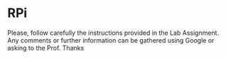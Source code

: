 # RPi
Please, follow carefully the instructions provided in the Lab Assignment. Any comments or further information can be gathered using Google or asking to the Prof. Thanks
